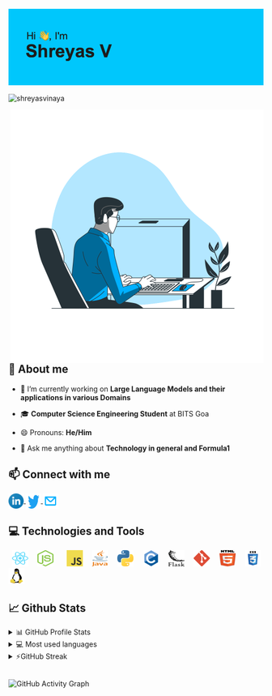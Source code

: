 <!-- <a href="https://shreyasvinaya.github.io/"><img src="images/dev.svg" width="100%" height="auto"/></a> -->
<!-- May add the top image back again in the future -->
<br />
<!--<h1 align="center">🚀️ Hi there, I'm Shreyas! <img src="https://raw.githubusercontent.com/ABSphreak/ABSphreak/master/gifs/Hi.gif" width="30px"></h1> -->
<a href="https://linktr.ee/shreyasv" target="_blank"><img src="https://raw.githubusercontent.com/shreyasvinaya/shreyasvinaya/main/header.png" /></a>
<!--<h3 align="center">🎯️An undergraduate student at BITS Goa and self taught developer 🚀️</h3> -->
  
<p align="left"> <img src="https://komarev.com/ghpvc/?username=shreyasvinaya&label=Profile%20views&color=0e75b6&style=flat" alt="shreyasvinaya" /> </p>

 <img src="images/programming-animate.svg" alt="shreyasvinaya" align="right" height="500px" />

## 📖 About me

- 🔭 I’m currently working on **Large Language Models and their applications in various Domains**

- 🎓 **Computer Science Engineering Student** at BITS Goa

- 😄 Pronouns: **He/Him**

- 💬 Ask me anything about **Technology in general and Formula1**

<!-- -   ⚡ Fun fact  -->

## 📫 Connect with me

<p align="left">  
	<a href="https://www.linkedin.com/in/shreyas-v1/" target="blank">
		<img align="center" height="30" width="30" src="images/linkedin.svg" alt="Shreyas V | LinkedIn" />
	</a>
	<a href="https://twitter.com/shreyas_vinaya" target="blank">
		<img align="center" height="30" width="30" src="images/twitter.svg" alt="Shreyas V | Twitter" />
	</a>
	<a href="mailto:shreyas.college@gmail.com">
		<img align="center" height="30" width="30" src="images/mail.svg" alt="Shreyas V | Mail" />
  </a>
</p>
  
## 💻 Technologies and Tools
<p align="left"> 
	<code> <img height="32" width="32" src="images/react.svg" /> </code>
	<code> <img height="32" width="32" src="images/nodejs.svg" />  </code>
	<code> <img height="32" width="32" src="images/js.svg" /> </code>
	<code> <img height="32" width="32" src="images/java.svg" /> </code>
	<code> <img height="32" width="32" src="images/python.svg" /> </code>
	<code> <img height="32" width="32" src="images/c.svg" /> </code>
	<code> <img height="32" width="32" src="images/flask.svg" /> </code>
	<code> <img height="32" width="32" src="images/git.svg" /> </code>
	<code> <img height="32" width="32" src="images/html5.svg" /> </code>
	<code> <img height="32" width="32" src="images/css3.svg" /> </code>
	<code> <img height="32" width="32" src="images/linux.svg" /> </code>
</p>  
  
## 📈 Github Stats

<!-- https://github.com/anuraghazra/github-readme-stats -->
<details>
  <summary>📊 GitHub Profile Stats</summary>
  <br/>
  <a href="https://github.com/anuraghazra/github-readme-stats"><img alt="shreyasvinaya's Github Stats" src="https://github-readme-stats.vercel.app/api?username=shreyasvinaya&show_icons=true&count_private=true&locale=en&layout=compact&theme=prussian" /></a>
</details>

<details> 
  <summary>💻 Most used languages</summary>
  <br/>
  <a href="https://github.com/anuraghazra/github-readme-stats"><img alt="shreyasvinaya's Top Languages" src="https://github-readme-stats.vercel.app/api/top-langs/?username=shreyasvinaya&langs_count=10&layout=compact&theme=prussian" /></a>
  <br/>
  <b>Note:</b> This chart is only a metric of which languages my public code on GitHub consists of and does not reflect my experience or skill level.
</details>

<details>
  <summary>⚡GitHub Streak</summary>
  <br/>
  <a href="https://github.com/DenverCoder1/github-readme-streak-stats"><img alt="shreyasvinaya's GitHub Streak" src="https://github-readme-streak-stats.herokuapp.com/?user=shreyasvinaya&theme=prussian" /></a>
</details>
<br />

![GitHub Activity Graph](https://activity-graph.herokuapp.com/graph?username=shreyasvinaya&theme=react-dark)

<!--<p>&nbsp;<img align="center" src="https://github-readme-stats.vercel.app/api?username=shreyasvinaya&show_icons=true&locale=en&theme=great-gatsby" alt="shreyasvinaya" /></p>-->

<!-- <p><img align="center" src="https://github-readme-streak-stats.herokuapp.com/?user=shreyasvinaya&theme=dark" alt="shreyasvinaya" /></p> -->

<!-- <p>![Something](https://hit.yhype.me/github/profile?user_id=17180950)</p> -->

<!--
**shreyasvinaya/shreyasvinaya** is a ✨ _special_ ✨ repository because its `README.md` (this file) appears on your GitHub profile.

Here are some ideas to get you started:

- 🔭 I’m currently working on ...
- 🌱 I’m currently learning ...
- 👯 I’m looking to collaborate on ...
- 🤔 I’m looking for help with ...
- 💬 Ask me about ...
- 📫 How to reach me: ...
- 😄 Pronouns: ...
- ⚡ Fun fact: ...
-->
